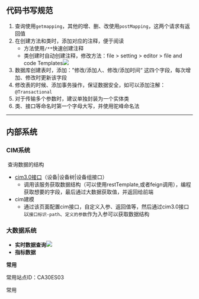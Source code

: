 ## 代码书写规范

1. 查询使用`getmapping`，其他的增、删、改使用`postMapping`，这两个请求有返回值
2. 在创建方法和类时，添加对应的注释，便于阅读
   * 方法使用`/**`快速创建注释
   * 类创建时自动创建注释，修改方法：file > setting > editor > file and code Templates![](C:\Users\yangyim\Pictures\snipaste\Snipaste_2020-09-21_17-52-09.jpg)
3. 数据库创建表时，添加：”修改/添加人、修改/添加时间“ 这四个字段，每次增加、修改时更新该字段
4. 修改表的时候、添加事务操作，保证数据安全，如可以添加注解：`@Transactional`
5. 对于传输多个参数时，建议单独封装为一个实体类
6. 类、接口等命名时第一个字母大写，并使用驼峰命名法



---

## 内部系统

### CIM系统

​	查询数据的结构

* [cim3.0接口](http://meta-service.test.fnwintranet.com/doc.html)（设备|设备树|设备组接口）
  * 调用该服务获取数据结构（可以使用restTemplate,或者feign调用），编程获取想要的字段，最后通过大数据获取值，并返回给前端
* cim建模
  * 通过该页面配置cim接口，自定义入参、返回值等，然后通过cim3.0接口以`接口标识-path`、`定义的参数`作为入参可以获取数据结构

### 大数据系统

* **实时数据查询**![](C:\Users\yangyim\Pictures\snipaste\Snipaste_2020-09-28_18-24-46.jpg)
* **指标数据**



**常用**

常用站点ID：CA30ES03

常用




